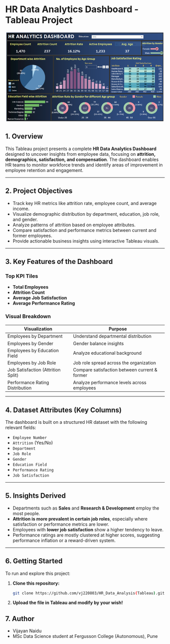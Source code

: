 # HR Data Analytics Dashboard - Tableau Project

![Dashboard Preview](https://github.com/vj220803/HR_Data_Analysis-Tableau-/blob/main/HR_Data_Analysis_ss.PNG) 

## 1. Overview

This Tableau project presents a complete **HR Data Analytics Dashboard** designed to uncover insights from employee data, focusing on **attrition, demographics, satisfaction, and compensation**. The dashboard enables HR teams to monitor workforce trends and identify areas of improvement in employee retention and engagement.

---

## 2. Project Objectives

- Track key HR metrics like attrition rate, employee count, and average income.
- Visualize demographic distribution by department, education, job role, and gender.
- Analyze patterns of attrition based on employee attributes.
- Compare satisfaction and performance metrics between current and former employees.
- Provide actionable business insights using interactive Tableau visuals.

---

## 3. Key Features of the Dashboard

###  Top KPI Tiles

-  **Total Employees**
-  **Attrition Count**
-  **Average Job Satisfaction**
-  **Average Performance Rating**

###  Visual Breakdown

| Visualization                        | Purpose                                          |
|-------------------------------------|--------------------------------------------------|
| Employees by Department             | Understand departmental distribution             |
| Employees by Gender                 | Gender balance insights                          |
| Employees by Education Field        | Analyze educational background                   |
| Employees by Job Role               | Job role spread across the organization          |
| Job Satisfaction (Attrition Split)  | Compare satisfaction between current & former    |
| Performance Rating Distribution     | Analyze performance levels across employees      |

---

## 4. Dataset Attributes (Key Columns)

The dashboard is built on a structured HR dataset with the following relevant fields:

- `Employee Number`
- `Attrition` (Yes/No)
- `Department`
- `Job Role`
- `Gender`
- `Education Field`
- `Performance Rating`
- `Job Satisfaction`

---

## 5. Insights Derived

- Departments such as **Sales** and **Research & Development** employ the most people.
- **Attrition is more prevalent in certain job roles**, especially where satisfaction or performance metrics are lower.
- Employees with **lower job satisfaction** show a higher tendency to leave.
- Performance ratings are mostly clustered at higher scores, suggesting performance inflation or a reward-driven system.

---

## 6. Getting Started

To run and explore this project:

1. **Clone this repository:**
   ```bash
   git clone https://github.com/vj220803/HR_Data_Analysis(Tableau).git
   ```

2. **Upload the file in Tableau and modify by your wish!**

## 7. Author
- Vijayan Naidu
- MSc Data Science student at Fergusson College (Autonomous), Pune

